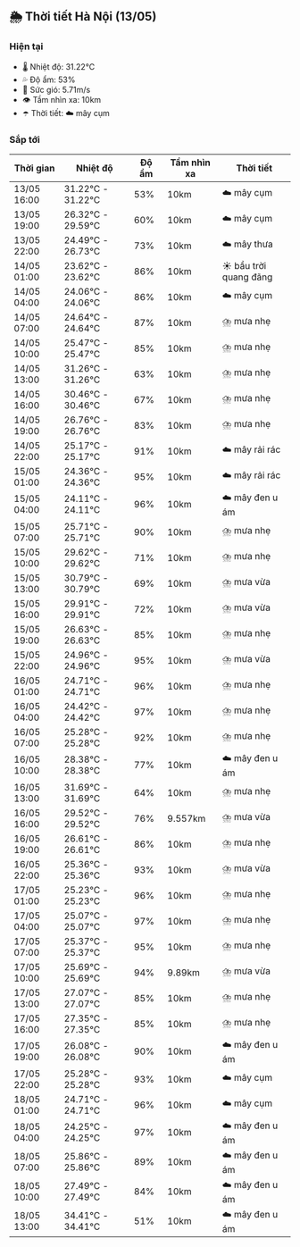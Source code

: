 ## 🌦️ Thời tiết Hà Nội (13/05)

### Hiện tại

- 🌡️ Nhiệt độ: 31.22℃
- 💦 Độ ẩm: 53%
- 💨 Sức gió: 5.71m/s
- 👁️ Tầm nhìn xa: 10km
- ☂️ Thời tiết: ☁️ mây cụm

### Sắp tới

| Thời gian | Nhiệt độ | Độ ẩm | Tầm nhìn xa | Thời tiết |
| --- | --- | --- | --- | --- |
| 13/05 16:00 | 31.22℃ - 31.22℃ | 53% | 10km | ☁️ mây cụm |
| 13/05 19:00 | 26.32℃ - 29.59℃ | 60% | 10km | ☁️ mây cụm |
| 13/05 22:00 | 24.49℃ - 26.73℃ | 73% | 10km | ☁️ mây thưa |
| 14/05 01:00 | 23.62℃ - 23.62℃ | 86% | 10km | ☀️ bầu trời quang đãng |
| 14/05 04:00 | 24.06℃ - 24.06℃ | 86% | 10km | ☁️ mây cụm |
| 14/05 07:00 | 24.64℃ - 24.64℃ | 87% | 10km | ⛈️ mưa nhẹ |
| 14/05 10:00 | 25.47℃ - 25.47℃ | 85% | 10km | ⛈️ mưa nhẹ |
| 14/05 13:00 | 31.26℃ - 31.26℃ | 63% | 10km | ⛈️ mưa nhẹ |
| 14/05 16:00 | 30.46℃ - 30.46℃ | 67% | 10km | ⛈️ mưa nhẹ |
| 14/05 19:00 | 26.76℃ - 26.76℃ | 83% | 10km | ⛈️ mưa nhẹ |
| 14/05 22:00 | 25.17℃ - 25.17℃ | 91% | 10km | ☁️ mây rải rác |
| 15/05 01:00 | 24.36℃ - 24.36℃ | 95% | 10km | ☁️ mây rải rác |
| 15/05 04:00 | 24.11℃ - 24.11℃ | 96% | 10km | ☁️ mây đen u ám |
| 15/05 07:00 | 25.71℃ - 25.71℃ | 90% | 10km | ⛈️ mưa nhẹ |
| 15/05 10:00 | 29.62℃ - 29.62℃ | 71% | 10km | ⛈️ mưa nhẹ |
| 15/05 13:00 | 30.79℃ - 30.79℃ | 69% | 10km | ⛈️ mưa vừa |
| 15/05 16:00 | 29.91℃ - 29.91℃ | 72% | 10km | ⛈️ mưa vừa |
| 15/05 19:00 | 26.63℃ - 26.63℃ | 85% | 10km | ⛈️ mưa nhẹ |
| 15/05 22:00 | 24.96℃ - 24.96℃ | 95% | 10km | ⛈️ mưa vừa |
| 16/05 01:00 | 24.71℃ - 24.71℃ | 96% | 10km | ⛈️ mưa nhẹ |
| 16/05 04:00 | 24.42℃ - 24.42℃ | 97% | 10km | ⛈️ mưa nhẹ |
| 16/05 07:00 | 25.28℃ - 25.28℃ | 92% | 10km | ⛈️ mưa nhẹ |
| 16/05 10:00 | 28.38℃ - 28.38℃ | 77% | 10km | ☁️ mây đen u ám |
| 16/05 13:00 | 31.69℃ - 31.69℃ | 64% | 10km | ⛈️ mưa nhẹ |
| 16/05 16:00 | 29.52℃ - 29.52℃ | 76% | 9.557km | ⛈️ mưa vừa |
| 16/05 19:00 | 26.61℃ - 26.61℃ | 86% | 10km | ⛈️ mưa nhẹ |
| 16/05 22:00 | 25.36℃ - 25.36℃ | 93% | 10km | ⛈️ mưa vừa |
| 17/05 01:00 | 25.23℃ - 25.23℃ | 96% | 10km | ⛈️ mưa nhẹ |
| 17/05 04:00 | 25.07℃ - 25.07℃ | 97% | 10km | ⛈️ mưa nhẹ |
| 17/05 07:00 | 25.37℃ - 25.37℃ | 95% | 10km | ⛈️ mưa nhẹ |
| 17/05 10:00 | 25.69℃ - 25.69℃ | 94% | 9.89km | ⛈️ mưa vừa |
| 17/05 13:00 | 27.07℃ - 27.07℃ | 85% | 10km | ⛈️ mưa nhẹ |
| 17/05 16:00 | 27.35℃ - 27.35℃ | 85% | 10km | ⛈️ mưa nhẹ |
| 17/05 19:00 | 26.08℃ - 26.08℃ | 90% | 10km | ☁️ mây đen u ám |
| 17/05 22:00 | 25.28℃ - 25.28℃ | 93% | 10km | ☁️ mây cụm |
| 18/05 01:00 | 24.71℃ - 24.71℃ | 96% | 10km | ☁️ mây cụm |
| 18/05 04:00 | 24.25℃ - 24.25℃ | 97% | 10km | ☁️ mây đen u ám |
| 18/05 07:00 | 25.86℃ - 25.86℃ | 89% | 10km | ☁️ mây đen u ám |
| 18/05 10:00 | 27.49℃ - 27.49℃ | 84% | 10km | ☁️ mây đen u ám |
| 18/05 13:00 | 34.41℃ - 34.41℃ | 51% | 10km | ☁️ mây đen u ám |
